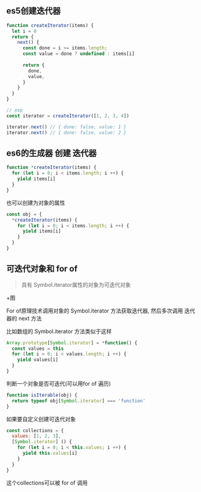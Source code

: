 

## es5创建迭代器

```js
function createIterator(items) {
  let i = 0
  return {
    next() {
      const done = i >= items.length;
      const value = done ? undefined : items[i]
      
      return {
        done,
        value,
      }
    }
  }
}

// exp
const iterator = createIterator([1, 2, 3, 4])

iterator.next() // { done: false, value: 1 }
iterator.next() // { done: false, value: 2 }
```

## es6的生成器 创建 迭代器

```js
function *createIterator(items) {
  for (let i = 0; i < items.length; i ++) {
    yield items[i]
  }
}
```

也可以创建为对象的属性

```js
const obj = {
  *createIterator(items) {
    for (let i = 0; i < items.length; i ++) {
      yield items[i]
    }
  }
}
```

## 可迭代对象和 for of

> 具有 Symbol.iterator属性的对象为可迭代对象

+图

For of原理技术调用对象的 Symbol.iterator 方法获取迭代器, 然后多次调用 迭代器的 next 方法

比如数组的 Symbol.iterator 方法类似于这样

```js
Array.prototype[Symbol.iterator] = *function() {
  const values = this
  for (let i = 0; i < values.length; i ++) {
    yield values[i] 
  }
}
```

判断一个对象是否可迭代(可以用for of 遍历)

```js
function isIterable(obj) {
  return typeof obj[Symbol.iterator] === 'function'
}
```

如果要自定义创建可迭代对象

```js
const collections = {
  values: [1, 2, 3],
  [Symbol.iterator] () {
    for (let i = 0; i < this.values; i ++) {
      yield this.values[i]
    }
  }
}
```

这个collections可以被 for of 调用